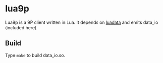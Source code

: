 lua9p
=====

Lua9p is a 9P client written in Lua. It depends on [luadata](https://github.com/lneto/luadata) and emits data_io (included here).

## Build

Type ```make``` to build data_io.so.
